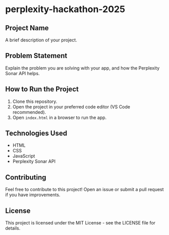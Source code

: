 # perplexity-hackathon-2025

## Project Name
A brief description of your project.

## Problem Statement
Explain the problem you are solving with your app, and how the Perplexity Sonar API helps.

## How to Run the Project
1. Clone this repository.
2. Open the project in your preferred code editor (VS Code recommended).
3. Open `index.html` in a browser to run the app.

## Technologies Used
- HTML
- CSS
- JavaScript
- Perplexity Sonar API

## Contributing
Feel free to contribute to this project! Open an issue or submit a pull request if you have improvements.

## License
This project is licensed under the MIT License - see the LICENSE file for details.


